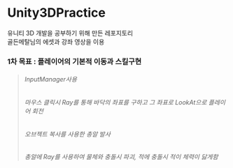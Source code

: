 # Unity3DPractice
 
유니티 3D 개발을 공부하기 위해 만든 레포지토리<br>골든메탈님의 에셋과 강좌 영상을 이용 


### 1차 목표 : 플레이어의 기본적 이동과 스킬구현
>###### InputManager사용
>###### 마우스 클릭시 Ray를 통해 바닥의 좌표를 구하고 그 좌표로 LookAt으로 플레이어 회전
>###### 오브젝트 복사를 사용한 총알 발사
>###### 총알에 Ray를 사용하여 물체와 충돌시 파괴, 적에 충돌시 적이 체력이 닳게함
